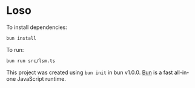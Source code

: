 # Loso

To install dependencies:

```bash
bun install
```

To run:

```bash
bun run src/lsm.ts
```

This project was created using `bun init` in bun v1.0.0. [Bun](https://bun.sh) is a fast all-in-one JavaScript runtime.
